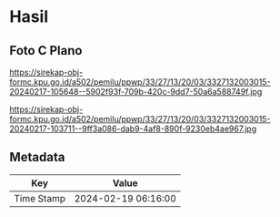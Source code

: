 # Hasil

## Foto C Plano

https://sirekap-obj-formc.kpu.go.id/a502/pemilu/ppwp/33/27/13/20/03/3327132003015-20240217-105648--5902f93f-709b-420c-9dd7-50a6a588749f.jpg

https://sirekap-obj-formc.kpu.go.id/a502/pemilu/ppwp/33/27/13/20/03/3327132003015-20240217-103711--9ff3a086-dab9-4af8-890f-9230eb4ae967.jpg


## Metadata

| Key        | Value               |
| ---------- | ------------------- |
| Time Stamp | 2024-02-19 06:16:00 |



